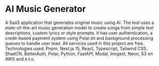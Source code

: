 # AI Music Generator

A SaaS application that generates original music using AI. The tool uses a state-of-the-art music generation model to create songs from simple text descriptions, custom lyrics or style prompts. It has user authentication, a credit-based payment system using Polar.sh and background processing queues to handle user load. All services used in this project are free. Technologies used: Pnpm, Next.js 15, React, Typescript, Tailwind CSS, ShadCN, BetterAuth, Polar, Python, FastAPI, Modal, Inngest, Neon, S3 on AWS and e.t.c.
